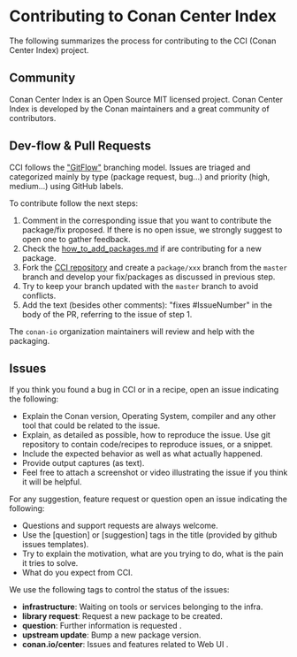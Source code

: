 # Contributing to Conan Center Index


The following summarizes the process for contributing to the CCI (Conan Center Index) project.

Community
---------

Conan Center Index is an Open Source MIT licensed project.
Conan Center Index is developed by the Conan maintainers and a great community of contributors.

Dev-flow & Pull Requests
------------------------

CCI follows the ["GitFlow"](https://datasift.github.io/gitflow/IntroducingGitFlow.html) branching model.
Issues are triaged and categorized mainly by type (package request, bug...) and priority (high, medium...) using GitHub
 labels.

To contribute follow the next steps:

1. Comment in the corresponding issue that you want to contribute the package/fix proposed. If there is no open issue, we strongly suggest
   to open one to gather feedback.
2. Check the [how_to_add_packages.md](how_to_add_packages.md) if are
   contributing for a new package.
3. Fork the [CCI repository](https://github.com/conan-io/conan-center-index) and create a `package/xxx` branch from the `master` branch and develop
   your fix/packages as discussed in previous step.
4. Try to keep your branch updated with the `master` branch to avoid conflicts.
5. Add the text (besides other comments): "fixes #IssueNumber" in the body of the PR, referring to the issue of step 1.

The ``conan-io`` organization maintainers will review and help with the packaging.

Issues
------

If you think you found a bug in CCI or in a recipe, open an issue indicating the following:

- Explain the Conan version, Operating System, compiler and any other tool that could be related to the issue.
- Explain, as detailed as possible, how to reproduce the issue. Use git repository to contain code/recipes to reproduce issues, or a snippet.
- Include the expected behavior as well as what actually happened.
- Provide output captures (as text).
- Feel free to attach a screenshot or video illustrating the issue if you think it will be helpful.

For any suggestion, feature request or question open an issue indicating the following:

- Questions and support requests are always welcome.
- Use the [question] or [suggestion] tags in the title (provided by github issues templates).
- Try to explain the motivation, what are you trying to do, what is the pain it tries to solve.
- What do you expect from CCI.

We use the following tags to control the status of the issues:

- **infrastructure**: Waiting on tools or services belonging to the infra.
- **library request**: Request a new package to be created.
- **question**: Further information is requested .
- **upstream update**: Bump a new package version.
- **conan.io/center**: Issues and features related to Web UI .

